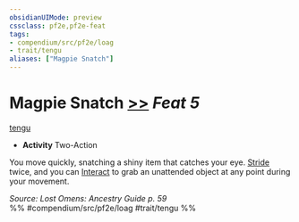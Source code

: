```yaml
---
obsidianUIMode: preview
cssclass: pf2e,pf2e-feat
tags:
- compendium/src/pf2e/loag
- trait/tengu
aliases: ["Magpie Snatch"]
---
```

# Magpie Snatch  [>>](rules/core-rulebook/chapter-9-playing-the-game.md#Actions "Two-Action") *Feat 5*  
[tengu](rules/traits/tengu-b1.md "Tengu Ancestry & Heritage Trait")  

- **Activity** Two-Action

You move quickly, snatching a shiny item that catches your eye. [Stride](rules/actions/stride.md) twice, and you can [Interact](rules/actions/interact.md) to grab an unattended object at any point during your movement.

*Source: Lost Omens: Ancestry Guide p. 59*  
%% #compendium/src/pf2e/loag #trait/tengu %%